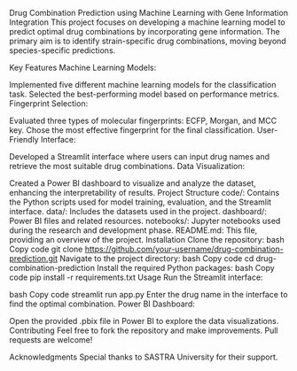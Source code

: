 Drug Combination Prediction using Machine Learning with Gene Information Integration
This project focuses on developing a machine learning model to predict optimal drug combinations by incorporating gene information. The primary aim is to identify strain-specific drug combinations, moving beyond species-specific predictions.

Key Features
Machine Learning Models:

Implemented five different machine learning models for the classification task.
Selected the best-performing model based on performance metrics.
Fingerprint Selection:

Evaluated three types of molecular fingerprints: ECFP, Morgan, and MCC key.
Chose the most effective fingerprint for the final classification.
User-Friendly Interface:

Developed a Streamlit interface where users can input drug names and retrieve the most suitable drug combinations.
Data Visualization:

Created a Power BI dashboard to visualize and analyze the dataset, enhancing the interpretability of results.
Project Structure
code/: Contains the Python scripts used for model training, evaluation, and the Streamlit interface.
data/: Includes the datasets used in the project.
dashboard/: Power BI files and related resources.
notebooks/: Jupyter notebooks used during the research and development phase.
README.md: This file, providing an overview of the project.
Installation
Clone the repository:
bash
Copy code
git clone https://github.com/your-username/drug-combination-prediction.git
Navigate to the project directory:
bash
Copy code
cd drug-combination-prediction
Install the required Python packages:
bash
Copy code
pip install -r requirements.txt
Usage
Run the Streamlit interface:

bash
Copy code
streamlit run app.py
Enter the drug name in the interface to find the optimal combination.
Power BI Dashboard:

Open the provided .pbix file in Power BI to explore the data visualizations.
Contributing
Feel free to fork the repository and make improvements. Pull requests are welcome!


Acknowledgments
Special thanks to SASTRA University for their support.
